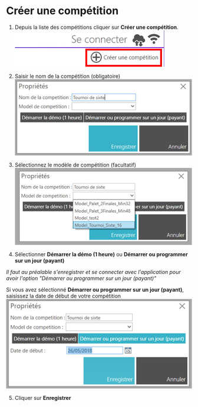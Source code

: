 # Créer une compétition

1. Depuis la liste des compétitions cliquer sur **Créer une compétition**.
![bouton créer une compétition](img/create-competition/1.jpg)

2. Saisir le nom de la compétition (obligatoire)
![formulaire de creation](img/create-competition/2.jpg)

3. Sélectionnez le modèle de compétition (facultatif)
![formulaire de creation](img/create-competition/3.jpg)

4. Sélectionner **Démarrer la démo (1 heure)** ou **Démarrer ou programmer sur un jour (payant)**

*Il faut au préalable s'enregistrer et se connecter avec l'application pour avoir l'option "Démarrer ou programmer sur un jour (payant)"*

Si vous avez sélectionné **Démarrer ou programmer sur un jour (payant)**, saisissez la date de début de votre compétition
![formulaire de creation](img/create-competition/4.jpg)

5. Cliquer sur **Enregistrer**


